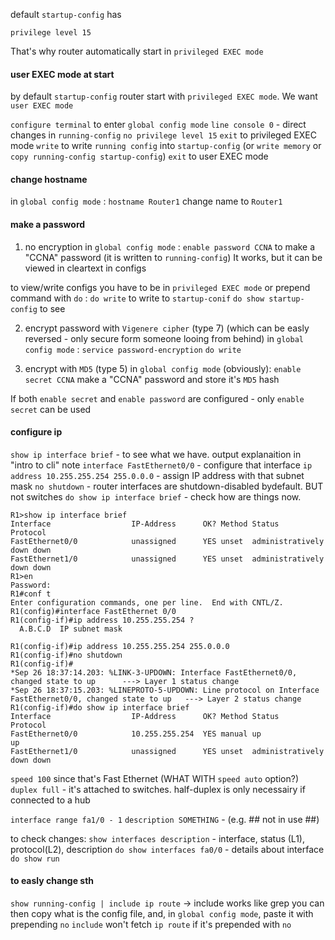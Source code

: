 default `startup-config` has  
```
privilege level 15
```
That's why router automatically start in `privileged EXEC mode`

#### user EXEC mode at start
by default `startup-config` router start with `privileged EXEC mode`. We want `user EXEC mode`

`configure terminal` to enter `global config mode`
`line console 0` - direct changes in `running-config`
`no privilege level 15`
`exit` to privileged EXEC mode
`write` to write `running config` into `startup-config` (or `write memory` or `copy running-config startup-config`)
`exit` to user EXEC mode

#### change hostname
in `global config mode` :
`hostname Router1` change name to `Router1`

#### make a password
1. no encryption
in `global config mode` :
`enable password CCNA` to make a "CCNA" password
(it is written to `running-config`)
It works, but it can be viewed in cleartext in configs

to view/write configs you have to be in `privileged EXEC mode` or prepend command with `do` :
`do write` to write to `startup-conif`
`do show startup-config` to see

2. encrypt password with `Vigenere cipher` (type 7)
   (which can be easly reversed - only secure form someone looing from behind)
in `global config mode` :
`service password-encryption`
`do write`

3. encrypt with `MD5` (type 5)
in `global config mode` (obviously):
`enable secret CCNA` make a "CCNA" password and store it's `MD5` hash

If both `enable secret` and `enable password` are configured - only `enable secret` can be used

#### configure ip
`show ip interface brief` - to see what we have. output explanaition in "intro to cli" note
`interface FastEthernet0/0` - configure that interface
`ip address 10.255.255.254 255.0.0.0` - assign IP address with that subnet mask
`no shutdown` - router interfaces are shutdown-disabled bydefault. BUT not switches
`do show ip interface brief` - check how are things now. 
```
R1>show ip interface brief
Interface                  IP-Address      OK? Method Status                Protocol
FastEthernet0/0            unassigned      YES unset  administratively down down
FastEthernet1/0            unassigned      YES unset  administratively down down
R1>en
Password:
R1#conf t
Enter configuration commands, one per line.  End with CNTL/Z.
R1(config)#interface FastEthernet 0/0
R1(config-if)#ip address 10.255.255.254 ?
  A.B.C.D  IP subnet mask

R1(config-if)#ip address 10.255.255.254 255.0.0.0
R1(config-if)#no shutdown
R1(config-if)#
*Sep 26 18:37:14.203: %LINK-3-UPDOWN: Interface FastEthernet0/0, changed state to up      ---> Layer 1 status change
*Sep 26 18:37:15.203: %LINEPROTO-5-UPDOWN: Line protocol on Interface FastEthernet0/0, changed state to up   ---> Layer 2 status change
R1(config-if)#do show ip interface brief
Interface                  IP-Address      OK? Method Status                Protocol
FastEthernet0/0            10.255.255.254  YES manual up                    up
FastEthernet1/0            unassigned      YES unset  administratively down down
```

`speed 100` since that's Fast Ethernet (WHAT WITH `speed auto` option?)
`duplex full` - it's attached to switches. half-duplex is only necessairy if connected to a hub

`interface range fa1/0 - 1` 
`description SOMETHING` - (e.g. ## not in use ##)

to check changes:
`show interfaces description` - interface, status (L1), protocol(L2), description
`do show interfaces fa0/0` -  details about interface
`do show run`


#### to easly change sth
`show running-config | include ip route` -> include works like grep
you can then copy what is the config file, and, in `global config mode`, paste it with prepending `no`
`include` won't fetch `ip route` if it's prepended with `no`